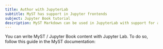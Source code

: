 ```yaml
---
title: Author with JupyterLab
subtitle: MyST has support in Jupyter frontends
subject: Jupyter Book tutorial
description: MyST Markdown can be used in JupyterLab with support for all MyST syntax as well as inline execution.
---
```


You can write MyST / Jupyter Book content with Jupyter Lab. To do so, follow this guide in the MyST documentation: [](xref:guide/quickstart-jupyter-lab-myst)
